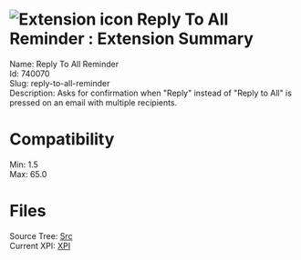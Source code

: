 # ![Extension icon](https://addons.thunderbird.net/user-media/addon_icons/740/740070-64.png?modified=1525517185) Reply To All Reminder : Extension Summary

Name: Reply To All Reminder  
Id: 740070  
Slug: reply-to-all-reminder  
Description: Asks for confirmation when "Reply" instead of "Reply to All" is pressed on an email with multiple recipients.
  

# Compatibility
Min: 1.5  
Max: 65.0  

# Files

Source Tree: [Src](C:/Dev/Thunderbird/ThunderKdB/xall/x60/740070-reply-to-all-reminder/src)  
Current XPI: [XPI](C:/Dev/Thunderbird/ThunderKdB/xall/x60/740070-reply-to-all-reminder/xpi)  



